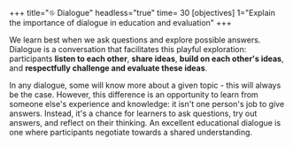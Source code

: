 +++
title="⛗ Dialogue"
headless="true"
time= 30
[objectives]
  1="Explain the importance of dialogue in education and evaluation"
+++

We learn best when we ask questions and explore possible answers. Dialogue is a conversation that facilitates this playful exploration: participants **listen to each other**, **share ideas**, **build on each other's ideas**, and **respectfully challenge and evaluate these ideas**.

In any dialogue, some will know more about a given topic - this will always be the case. However, this difference is an opportunity to learn from someone else's experience and knowledge: it isn't one person's job to give answers. Instead, it's a chance for learners to ask questions, try out answers, and reflect on their thinking. An excellent educational dialogue is one where participants negotiate towards a shared understanding.

